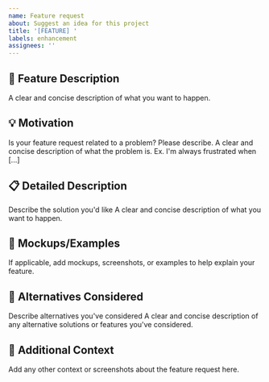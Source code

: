 ```yaml
---
name: Feature request
about: Suggest an idea for this project
title: '[FEATURE] '
labels: enhancement
assignees: ''
---
```


## 🚀 Feature Description
A clear and concise description of what you want to happen.

## 💡 Motivation
Is your feature request related to a problem? Please describe.
A clear and concise description of what the problem is. Ex. I'm always frustrated when [...]

## 📋 Detailed Description
Describe the solution you'd like
A clear and concise description of what you want to happen.

## 🎨 Mockups/Examples
If applicable, add mockups, screenshots, or examples to help explain your feature.

## 🔄 Alternatives Considered
Describe alternatives you've considered
A clear and concise description of any alternative solutions or features you've considered.

## 📝 Additional Context
Add any other context or screenshots about the feature request here.
